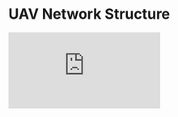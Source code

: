 # UAV Network Structure 

![Network diagram](https://github.com/patpatfc/UAV-Network/master/images/UAVNetworkDiagram.pdf)
